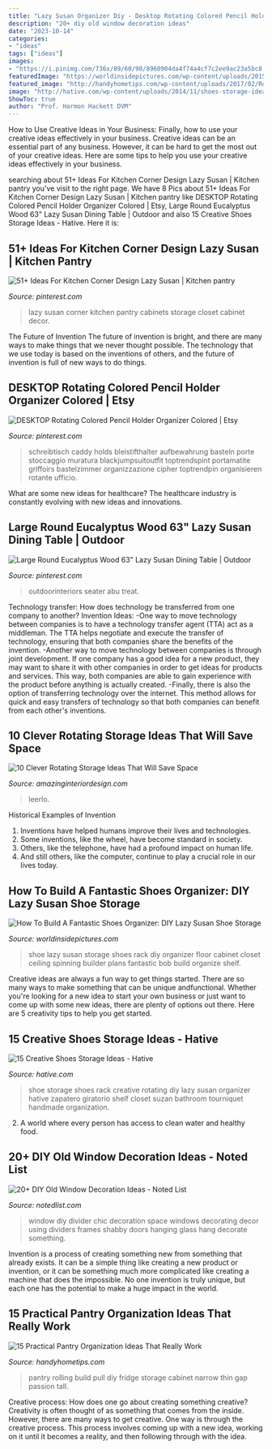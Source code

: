 ```yaml
---
title: "Lazy Susan Organizer Diy - Desktop Rotating Colored Pencil Holder Organizer Colored"
description: "20+ diy old window decoration ideas"
date: "2023-10-14"
categories:
- "ideas"
tags: ["ideas"]
images:
- "https://i.pinimg.com/736x/89/60/90/8960904da4f74a4cf7c2ee9ac23a5bc8.jpg"
featuredImage: "https://worldinsidepictures.com/wp-content/uploads/2015/09/Lazy-Susan-Shoe-Storage-Examples-03.jpg"
featured_image: "http://handyhometips.com/wp-content/uploads/2017/02/Rolling-Pantry.jpg"
image: "http://hative.com/wp-content/uploads/2014/11/shoes-storage-ideas/11-rotating-shoe-rack.jpg"
ShowToc: true
author: "Prof. Harmon Hackett DVM"
---
```



How to Use Creative Ideas in Your Business: Finally, how to use your creative ideas effectively in your business.
Creative ideas can be an essential part of any business. However, it can be hard to get the most out of your creative ideas. Here are some tips to help you use your creative ideas effectively in your business.

	

		
searching about 51+ Ideas For Kitchen Corner Design Lazy Susan | Kitchen pantry you've visit to the right page. We have 8 Pics about 51+ Ideas For Kitchen Corner Design Lazy Susan | Kitchen pantry like DESKTOP Rotating Colored Pencil Holder Organizer Colored | Etsy, Large Round Eucalyptus Wood 63&quot; Lazy Susan Dining Table | Outdoor and also 15 Creative Shoes Storage Ideas - Hative. Here it is:
		
    
## 51+ Ideas For Kitchen Corner Design Lazy Susan | Kitchen Pantry

<img loading=lazy src="https://i.pinimg.com/736x/aa/72/15/aa72157443b42a3818dca5e33de4e2fd.jpg" onerror="this.onerror=null;this.src='https://tse3.mm.bing.net/th?id=OIP.5rYag5nvZMnv0k5aOj9dSgAAAA&amp;pid=15.1';" alt="51+ Ideas For Kitchen Corner Design Lazy Susan | Kitchen pantry">

_Source: pinterest.com_

>lazy susan corner kitchen pantry cabinets storage closet cabinet decor. 

	

The Future of Invention
The future of invention is bright, and there are many ways to make things that we never thought possible. The technology that we use today is based on the inventions of others, and the future of invention is full of new ways to do things.

    
## DESKTOP Rotating Colored Pencil Holder Organizer Colored | Etsy

<img loading=lazy src="https://i.pinimg.com/originals/30/19/d8/3019d89a129ecc03e8743b12003da970.jpg" onerror="this.onerror=null;this.src='https://tse4.mm.bing.net/th?id=OIP.3O6ack_Td7zlFi80yuhSuQHaHa&amp;pid=15.1';" alt="DESKTOP Rotating Colored Pencil Holder Organizer Colored | Etsy">

_Source: pinterest.com_

>schreibtisch caddy holds bleistifthalter aufbewahrung basteln porte stoccaggio muratura blackjumpsuitoutfit toptrendspint portamatite griffoirs bastelzimmer organizzazione cipher toptrendpin organisieren rotante ufficio. 

	

What are some new ideas for healthcare?
The healthcare industry is constantly evolving with new ideas and innovations.

    
## Large Round Eucalyptus Wood 63&quot; Lazy Susan Dining Table | Outdoor

<img loading=lazy src="https://i.pinimg.com/736x/89/60/90/8960904da4f74a4cf7c2ee9ac23a5bc8.jpg" onerror="this.onerror=null;this.src='https://tse4.mm.bing.net/th?id=OIP.DL48LPVA-n2oFroCBc1BCwHaE7&amp;pid=15.1';" alt="Large Round Eucalyptus Wood 63&quot; Lazy Susan Dining Table | Outdoor">

_Source: pinterest.com_

>outdoorinteriors seater abu treat. 

	

Technology transfer: How does technology be transferred from one company to another?
Invention Ideas: 
-One way to move technology between companies is to have a technology transfer agent (TTA) act as a middleman. The TTA helps negotiate and execute the transfer of technology, ensuring that both companies share the benefits of the invention. 
-Another way to move technology between companies is through joint development. If one company has a good idea for a new product, they may want to share it with other companies in order to get ideas for products and services. This way, both companies are able to gain experience with the product before anything is actually created. 
-Finally, there is also the option of transferring technology over the internet. This method allows for quick and easy transfers of technology so that both companies can benefit from each other's inventions.

    
## 10 Clever Rotating Storage Ideas That Will Save Space

<img loading=lazy src="http://www.amazinginteriordesign.com/wp-content/uploads/2017/04/10-Clever-Rotating-Storage-Ideas-That-Will-Save-Space-3.jpg" onerror="this.onerror=null;this.src='https://tse1.mm.bing.net/th?id=OIP.OU1_VGP5hwDEwFQDc-_OMAHaLH&amp;pid=15.1';" alt="10 Clever Rotating Storage Ideas That Will Save Space">

_Source: amazinginteriordesign.com_

>leerlo. 

	

Historical Examples of Invention
1. Inventions have helped humans improve their lives and technologies. 
2. Some inventions, like the wheel, have become standard in society. 
3. Others, like the telephone, have had a profound impact on human life. 
4. And still others, like the computer, continue to play a crucial role in our lives today.

    
## How To Build A Fantastic Shoes Organizer: DIY Lazy Susan Shoe Storage

<img loading=lazy src="https://worldinsidepictures.com/wp-content/uploads/2015/09/Lazy-Susan-Shoe-Storage-Examples-03.jpg" onerror="this.onerror=null;this.src='https://tse2.mm.bing.net/th?id=OIP.Iku4O9y9Jajcux6pSu_KgQHaJ4&amp;pid=15.1';" alt="How To Build A Fantastic Shoes Organizer: DIY Lazy Susan Shoe Storage">

_Source: worldinsidepictures.com_

>shoe lazy susan storage shoes rack diy organizer floor cabinet closet ceiling spinning builder plans fantastic bob build organize shelf. 

	

Creative ideas are always a fun way to get things started. There are so many ways to make something that can be unique andfunctional. Whether you're looking for a new idea to start your own business or just want to come up with some new ideas, there are plenty of options out there. Here are 5 creativity tips to help you get started.

    
## 15 Creative Shoes Storage Ideas - Hative

<img loading=lazy src="http://hative.com/wp-content/uploads/2014/11/shoes-storage-ideas/11-rotating-shoe-rack.jpg" onerror="this.onerror=null;this.src='https://tse4.mm.bing.net/th?id=OIP.YkMkxUpJK5RKBZ2a3OEgBwHaMZ&amp;pid=15.1';" alt="15 Creative Shoes Storage Ideas - Hative">

_Source: hative.com_

>shoe storage shoes rack creative rotating diy lazy susan organizer hative zapatero giratorio shelf closet suzan bathroom tourniquet handmade organization. 

	

2. A world where every person has access to clean water and healthy food. 

    
## 20+ DIY Old Window Decoration Ideas - Noted List

<img loading=lazy src="http://notedlist.com/wp-content/uploads/2015/07/old-window-ideas/23-old-window-ideas.jpg" onerror="this.onerror=null;this.src='https://tse2.mm.bing.net/th?id=OIP.Tm1gDlx9vZ0KQeCd8171fAHaLD&amp;pid=15.1';" alt="20+ DIY Old Window Decoration Ideas - Noted List">

_Source: notedlist.com_

>window diy divider chic decoration space windows decorating decor using dividers frames shabby doors hanging glass hang decorate something. 

	

Invention is a process of creating something new from something that already exists. It can be a simple thing like creating a new product or invention, or it can be something much more complicated like creating a machine that does the impossible. No one invention is truly unique, but each one has the potential to make a huge impact in the world.

    
## 15 Practical Pantry Organization Ideas That Really Work

<img loading=lazy src="http://handyhometips.com/wp-content/uploads/2017/02/Rolling-Pantry.jpg" onerror="this.onerror=null;this.src='https://tse1.mm.bing.net/th?id=OIP.T1iA9BXA-vWCmTu-ytGjngHaKn&amp;pid=15.1';" alt="15 Practical Pantry Organization Ideas That Really Work">

_Source: handyhometips.com_

>pantry rolling build pull diy fridge storage cabinet narrow thin gap passion tall. 

	

Creative process: How does one go about creating something creative?
Creativity is often thought of as something that comes from the inside. However, there are many ways to get creative. One way is through the creative process. This process involves coming up with a new idea, working on it until it becomes a reality, and then following through with the idea.

